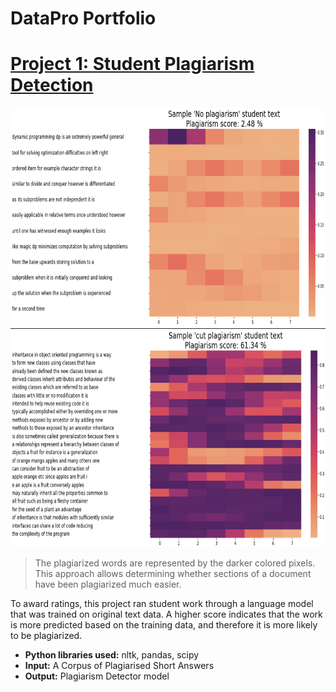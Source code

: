 # DataPro Portfolio


# [Project 1: Student Plagiarism Detection](https://github.com/DataPro-M/66daysofdata_NLP/tree/main/day21)

<img src="https://github.com/DataPro-M/66daysofdata_NLP/blob/main/images/Day_21_1.png?raw=true"  height="350"/>

<img src="https://github.com/DataPro-M/66daysofdata_NLP/raw/main/images/Day_21_2.png"  height="350"/>

> The plagiarized words are represented by the darker colored pixels.
> This approach allows determining whether sections of a document have been plagiarized much easier.                 

To award ratings, this project ran student work through a language model that was trained on original text data.
A higher score indicates that the work is more predicted based on the training data, and therefore it is more likely to be plagiarized. 
* **Python libraries used:** nltk, pandas, scipy
* **Input:** A Corpus of Plagiarised Short Answers
* **Output:** Plagiarism Detector model



